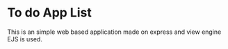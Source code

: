# To do App List 
This is an simple web based application made on express and view engine EJS is used.
